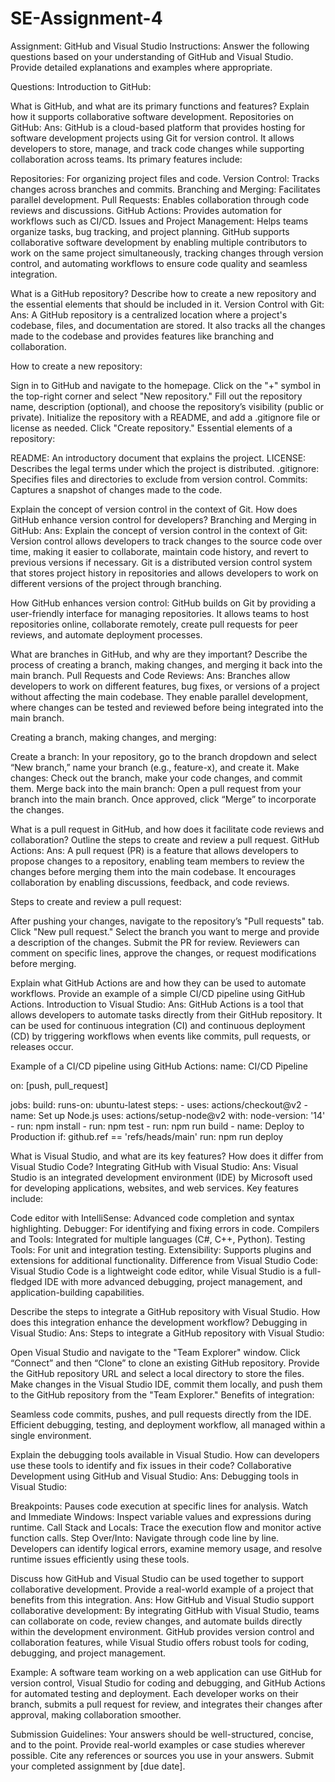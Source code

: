 # SE-Assignment-4
Assignment: GitHub and Visual Studio
Instructions:
Answer the following questions based on your understanding of GitHub and Visual Studio. Provide detailed explanations and examples where appropriate.

Questions:
Introduction to GitHub:

What is GitHub, and what are its primary functions and features? Explain how it supports collaborative software development.
Repositories on GitHub:
Ans:
GitHub is a cloud-based platform that provides hosting for software development projects using Git for version control. It allows developers to store, manage, and track code changes while supporting collaboration across teams. Its primary features include:

Repositories: For organizing project files and code.
Version Control: Tracks changes across branches and commits.
Branching and Merging: Facilitates parallel development.
Pull Requests: Enables collaboration through code reviews and discussions.
GitHub Actions: Provides automation for workflows such as CI/CD.
Issues and Project Management: Helps teams organize tasks, bug tracking, and project planning.
GitHub supports collaborative software development by enabling multiple contributors to work on the same project simultaneously, tracking changes through version control, and automating workflows to ensure code quality and seamless integration.

What is a GitHub repository? Describe how to create a new repository and the essential elements that should be included in it.
Version Control with Git:
Ans:
A GitHub repository is a centralized location where a project's codebase, files, and documentation are stored. It also tracks all the changes made to the codebase and provides features like branching and collaboration.

How to create a new repository:

Sign in to GitHub and navigate to the homepage.
Click on the "+" symbol in the top-right corner and select "New repository."
Fill out the repository name, description (optional), and choose the repository’s visibility (public or private).
Initialize the repository with a README, and add a .gitignore file or license as needed.
Click "Create repository."
Essential elements of a repository:

README: An introductory document that explains the project.
LICENSE: Describes the legal terms under which the project is distributed.
.gitignore: Specifies files and directories to exclude from version control.
Commits: Captures a snapshot of changes made to the code.

Explain the concept of version control in the context of Git. How does GitHub enhance version control for developers?
Branching and Merging in GitHub:
Ans:
Explain the concept of version control in the context of Git:
Version control allows developers to track changes to the source code over time, making it easier to collaborate, maintain code history, and revert to previous versions if necessary. Git is a distributed version control system that stores project history in repositories and allows developers to work on different versions of the project through branching.

How GitHub enhances version control:
GitHub builds on Git by providing a user-friendly interface for managing repositories. It allows teams to host repositories online, collaborate remotely, create pull requests for peer reviews, and automate deployment processes.

What are branches in GitHub, and why are they important? Describe the process of creating a branch, making changes, and merging it back into the main branch.
Pull Requests and Code Reviews:
Ans:
Branches allow developers to work on different features, bug fixes, or versions of a project without affecting the main codebase. They enable parallel development, where changes can be tested and reviewed before being integrated into the main branch.

Creating a branch, making changes, and merging:

Create a branch: In your repository, go to the branch dropdown and select “New branch,” name your branch (e.g., feature-x), and create it.
Make changes: Check out the branch, make your code changes, and commit them.
Merge back into the main branch: Open a pull request from your branch into the main branch. Once approved, click “Merge” to incorporate the changes.

What is a pull request in GitHub, and how does it facilitate code reviews and collaboration? Outline the steps to create and review a pull request.
GitHub Actions:
Ans:
A pull request (PR) is a feature that allows developers to propose changes to a repository, enabling team members to review the changes before merging them into the main codebase. It encourages collaboration by enabling discussions, feedback, and code reviews.

Steps to create and review a pull request:

After pushing your changes, navigate to the repository’s "Pull requests" tab.
Click "New pull request."
Select the branch you want to merge and provide a description of the changes.
Submit the PR for review.
Reviewers can comment on specific lines, approve the changes, or request modifications before merging.

Explain what GitHub Actions are and how they can be used to automate workflows. Provide an example of a simple CI/CD pipeline using GitHub Actions.
Introduction to Visual Studio:
Ans:
GitHub Actions is a tool that allows developers to automate tasks directly from their GitHub repository. It can be used for continuous integration (CI) and continuous deployment (CD) by triggering workflows when events like commits, pull requests, or releases occur.

Example of a CI/CD pipeline using GitHub Actions:
name: CI/CD Pipeline

on: [push, pull_request]

jobs:
  build:
    runs-on: ubuntu-latest
    steps:
    - uses: actions/checkout@v2
    - name: Set up Node.js
      uses: actions/setup-node@v2
      with:
        node-version: '14'
    - run: npm install
    - run: npm test
    - run: npm run build
    - name: Deploy to Production
      if: github.ref == 'refs/heads/main'
      run: npm run deploy

What is Visual Studio, and what are its key features? How does it differ from Visual Studio Code?
Integrating GitHub with Visual Studio:
Ans:
Visual Studio is an integrated development environment (IDE) by Microsoft used for developing applications, websites, and web services. Key features include:

Code editor with IntelliSense: Advanced code completion and syntax highlighting.
Debugger: For identifying and fixing errors in code.
Compilers and Tools: Integrated for multiple languages (C#, C++, Python).
Testing Tools: For unit and integration testing.
Extensibility: Supports plugins and extensions for additional functionality.
Difference from Visual Studio Code:
Visual Studio Code is a lightweight code editor, while Visual Studio is a full-fledged IDE with more advanced debugging, project management, and application-building capabilities.

Describe the steps to integrate a GitHub repository with Visual Studio. How does this integration enhance the development workflow?
Debugging in Visual Studio:
Ans: Steps to integrate a GitHub repository with Visual Studio:

Open Visual Studio and navigate to the "Team Explorer" window.
Click “Connect” and then “Clone” to clone an existing GitHub repository.
Provide the GitHub repository URL and select a local directory to store the files.
Make changes in the Visual Studio IDE, commit them locally, and push them to the GitHub repository from the "Team Explorer."
Benefits of integration:

Seamless code commits, pushes, and pull requests directly from the IDE.
Efficient debugging, testing, and deployment workflow, all managed within a single environment.

Explain the debugging tools available in Visual Studio. How can developers use these tools to identify and fix issues in their code?
Collaborative Development using GitHub and Visual Studio:
Ans:
Debugging tools in Visual Studio:

Breakpoints: Pauses code execution at specific lines for analysis.
Watch and Immediate Windows: Inspect variable values and expressions during runtime.
Call Stack and Locals: Trace the execution flow and monitor active function calls.
Step Over/Into: Navigate through code line by line.
Developers can identify logical errors, examine memory usage, and resolve runtime issues efficiently using these tools.

Discuss how GitHub and Visual Studio can be used together to support collaborative development. Provide a real-world example of a project that benefits from this integration.
Ans:
How GitHub and Visual Studio support collaborative development:
By integrating GitHub with Visual Studio, teams can collaborate on code, review changes, and automate builds directly within the development environment. GitHub provides version control and collaboration features, while Visual Studio offers robust tools for coding, debugging, and project management.

Example:
A software team working on a web application can use GitHub for version control, Visual Studio for coding and debugging, and GitHub Actions for automated testing and deployment. Each developer works on their branch, submits a pull request for review, and integrates their changes after approval, making collaboration smoother.

Submission Guidelines:
Your answers should be well-structured, concise, and to the point.
Provide real-world examples or case studies wherever possible.
Cite any references or sources you use in your answers.
Submit your completed assignment by [due date].
